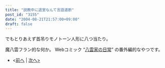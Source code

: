 ```yaml
---
title: "説教中に退室なんて言語道断"
post_id: "3155"
date: "2004-08-21T21:57:00+09:00"
draft: false
---
```



でもとりあえず首吊りモノトーン人形に八つ当たり。

魔八雲フラン的な何か。
Webコミック “[八雲家の日常](/tag/yakumo-family?order=ASC)” の番外編的なやつです。

* <[前へ](/3141) | [次へ>](/3298)
